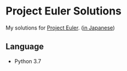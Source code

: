 Project Euler Solutions
===

My solutions for [Project Euler](https://projecteuler.net/). ([in Japanese](http://odz.sakura.ne.jp/projecteuler/))

Language
---
- Python 3.7